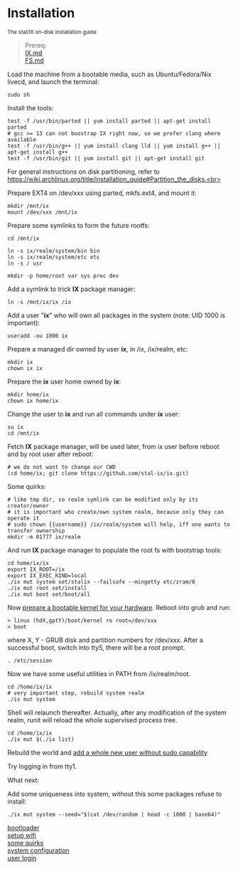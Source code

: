 # Installation
<sup> The stal/IX on-disk installation guide </sup>

> Prereq:<br>
> [IX.md](IX.md)<br>
> [FS.md](FS.md)<br>

<!-- {% raw %} -->

Load the machine from a bootable media, such as Ubuntu/Fedora/Nix livecd, and launch the terminal:

```shell
sudo sh
```

Install the tools:

```shell
test -f /usr/bin/parted || yum install parted || apt-get install parted
# gcc >= 13 can not boostrap IX right now, so we prefer clang where available
test -f /usr/bin/g++ || yum install clang lld || yum install g++ || apt-get install g++
test -f /usr/bin/git || yum install git || apt-get install git
```

For general instructions on disk partitioning, refer to<br>
https://wiki.archlinux.org/title/installation_guide#Partition_the_disks.<br>

Prepare EXT4 on /dev/xxx using parted, mkfs.ext4, and mount it:

```shell
mkdir /mnt/ix
mount /dev/xxx /mnt/ix
```

Prepare some symlinks to form the future rootfs:

```shell
cd /mnt/ix

ln -s ix/realm/system/bin bin
ln -s ix/realm/system/etc etc
ln -s / usr

mkdir -p home/root var sys proc dev
```

Add a symlink to trick **IX** package manager:

```shell
ln -s /mnt/ix/ix /ix
```

Add a user "**ix**" who will own all packages in the system (note: UID 1000 is important):

```shell
useradd -ou 1000 ix
```

Prepare a managed dir owned by user **ix**, in /ix, /ix/realm, etc:

```shell
mkdir ix
chown ix ix
```

Prepare the **ix** user home owned by **ix**:

```shell
mkdir home/ix
chown ix home/ix
```

Change the user to **ix** and run all commands under **ix** user:

```shell
su ix
cd /mnt/ix
```

Fetch **IX** package manager, will be used later, from ix user before reboot and by root user after reboot:

```shell
# we do not want to change our CWD
(cd home/ix; git clone https://github.com/stal-ix/ix.git)
```

Some quirks:

```shell
# like tmp dir, so realm symlink can be modified only by its creator/owner
# it is important who create/own system realm, because only they can operate it
# sudo chown {{username}} /ix/realm/system will help, iff one wants to transfer ownership 
mkdir -m 01777 ix/realm
```

And run **IX** package manager to populate the root fs with bootstrap tools:

```shell
cd home/ix/ix
export IX_ROOT=/ix
export IX_EXEC_KIND=local
./ix mut system set/stalix --failsafe --mingetty etc/zram/0
./ix mut root set/install
./ix mut boot set/boot/all
```

Now [prepare a bootable kernel for your hardware](KERNEL.md). Reboot into grub and run:

```shell
> linux (hdX,gptY)/boot/kernel ro root=/dev/xxx
> boot
```

where X, Y - GRUB disk and partition numbers for /dev/xxx. 
After a successful boot, switch into tty5, there will be a root prompt.

```shell
. /etc/session
```

Now we have some useful utilities in PATH from /ix/realm/root.

```shell
cd /home/ix/ix
# very important step, rebuild system realm
./ix mut system
```

Shell will relaunch thereafter. Actually, after any modification of the system realm, runit will reload the whole supervised process tree.

```shell
cd /home/ix/ix
./ix mut $(./ix list)
```

Rebuild the world and [add a whole new user without sudo capability](https://github.com/stal-ix/stal-ix.github.io/blob/main/ETC.md#add-user)<br>

Try logging in from tty1.

What next: 

Add some uniqueness into system, without this some packages refuse to install:

```shell
./ix mut system --seed="$(cat /dev/random | head -c 1000 | base64)"
```

[bootloader](GRUB.md)<br>
[setup wifi](WIFI.md)<br>
[some quirks](CAVEATS.md)<br>
[system configuration](ETC.md)<br>
[user login](LOGIN.md)

<!-- {% endraw %} -->

